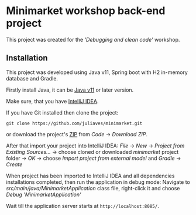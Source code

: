 # Minimarket workshop back-end project
This project was created for the _'Debugging and clean code'_ workshop.

## Installation

This project was developed using Java v11, Spring boot with H2 in-memory database and Gradle.

Firstly install Java, it can be [Java v11](https://www.oracle.com/java/technologies/javase/jdk11-archive-downloads.html) or later version. 

Make sure, that you have [IntelliJ IDEA](https://www.jetbrains.com/idea/download/#section=windows).

If you have Git installed then clone the project:
```  
git clone https://github.com/juliaves/minimarket.git  
```  
or download the project's [ZIP](https://github.com/juliaves/minimarket/archive/refs/heads/main.zip) from _Code_ -> _Download ZIP_.

After that import your project into IntelliJ IDEA:
_File_ -> _New_ -> _Project from Existing Sources..._ -> choose cloned or downloaded _minimarket_ project folder -> _OK_ -> choose _Import project from external model_ and _Gradle_ -> _Create_

When project has been imported to IntelliJ IDEA and all dependencies installations completed, then run the application in debug mode:
Navigate to _src/main/java/MinimarketApplication_ class file, right-click it and choose _Debug 'MinimarketApplication'_

Wait till the application server starts at `http://localhost:8085/`.